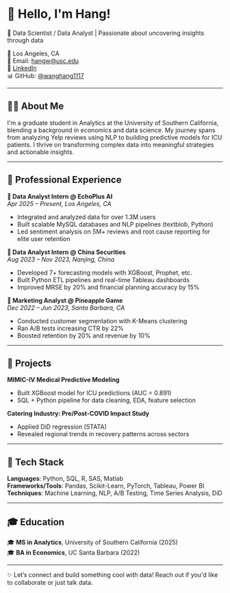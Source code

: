 # 👋 Hello, I'm Hang!

🎯 Data Scientist / Data Analyst | Passionate about uncovering insights through data

📍 Los Angeles, CA  
📧 Email: [hangw@usc.edu](mailto:hangw@usc.edu)  
🔗 [LinkedIn](https://www.linkedin.com/in/hang-wang-/)  
📊 GitHub: [@wanghang1117](https://github.com/wanghang1117)

---

## 👨‍💻 About Me  
I'm a graduate student in Analytics at the University of Southern California, blending a background in economics and data science. My journey spans from analyzing Yelp reviews using NLP to building predictive models for ICU patients. I thrive on transforming complex data into meaningful strategies and actionable insights.

---

## 🚀 Professional Experience  

**🔹 Data Analyst Intern @ EchoPlus AI**  
*Apr 2025 – Present, Los Angeles, CA*  
- Integrated and analyzed data for over 1.3M users  
- Built scalable MySQL databases and NLP pipelines (textblob, Python)  
- Led sentiment analysis on 5M+ reviews and root cause reporting for elite user retention

**🔹 Data Analyst Intern @ China Securities**  
*Aug 2023 – Nov 2023, Nanjing, China*  
- Developed 7+ forecasting models with XGBoost, Prophet, etc.  
- Built Python ETL pipelines and real-time Tableau dashboards  
- Improved MRSE by 20% and financial planning accuracy by 15%

**🔹 Marketing Analyst @ Pineapple Game**  
*Dec 2022 – Jun 2023, Santa Barbara, CA*  
- Conducted customer segmentation with K-Means clustering  
- Ran A/B tests increasing CTR by 22%  
- Boosted retention by 20% and revenue by 10%

---

## 🧠 Projects  
**MIMIC-IV Medical Predictive Modeling**  
- Built XGBoost model for ICU predictions (AUC = 0.891)  
- SQL + Python pipeline for data cleaning, EDA, feature selection  

**Catering Industry: Pre/Post-COVID Impact Study**  
- Applied DiD regression (STATA)  
- Revealed regional trends in recovery patterns across sectors

---

## 🧰 Tech Stack  

**Languages**: Python, SQL, R, SAS, Matlab  
**Frameworks/Tools**: Pandas, Scikit-Learn, PyTorch, Tableau, Power BI  
**Techniques**: Machine Learning, NLP, A/B Testing, Time Series Analysis, DiD  

---

## 🎓 Education  

🎓 **MS in Analytics**, University of Southern California (2025)  
🎓 **BA in Economics**, UC Santa Barbara (2022)

---

✨ Let’s connect and build something cool with data! Reach out if you'd like to collaborate or just talk data.
